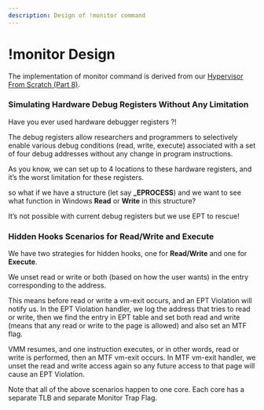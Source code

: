 ```yaml
---
description: Design of !monitor command
---
```


# !monitor Design

The implementation of monitor command is derived from our [Hypervisor From Scratch \(Part 8\)](https://rayanfam.com/topics/hypervisor-from-scratch-part-8/). 

### **Simulating Hardware Debug Registers Without Any Limitation**

Have you ever used hardware debugger registers ?!

The debug registers allow researchers and programmers to selectively enable various debug conditions \(read, write, execute\) associated with a set of four debug addresses without any change in program instructions.

As you know, we can set up to 4 locations to these hardware registers, and it’s the worst limitation for these registers.

so what if we have a structure \(let say **\_EPROCESS**\) and we want to see what function in Windows **Read** or **Write** in this structure?

It’s not possible with current debug registers but we use EPT to rescue!

### **Hidden Hooks Scenarios for Read/Write and Execute**

We have two strategies for hidden hooks, one for **Read/Write** and one for **Execute**.

We unset read or write or both \(based on how the user wants\) in the entry corresponding to the address.

This means before read or write a vm-exit occurs, and an EPT Violation will notify us. In the EPT Violation handler, we log the address that tries to read or write, then we find the entry in EPT table and set both read and write \(means that any read or write to the page is allowed\) and also set an MTF flag.

VMM resumes, and one instruction executes, or in other words, read or write is performed, then an MTF vm-exit occurs. In MTF vm-exit handler, we unset the read and write access again so any future access to that page will cause an EPT Violation.

Note that all of the above scenarios happen to one core. Each core has a separate TLB and separate Monitor Trap Flag.  


